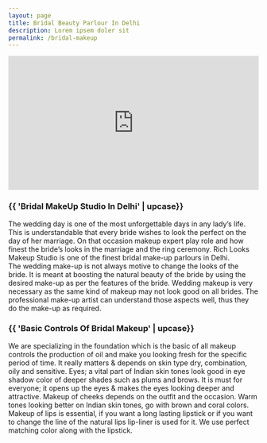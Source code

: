 ```yaml
---
layout: page
title: Bridal Beauty Parlour In Delhi
description: Lorem ipsem doler sit
permalink: /bridal-makeup
---
```

<section class="fw-main-row">
    <div class="fw-main-row-bg"></div>
    <div class="fw-main-row-overlay has-color"></div>
    <div class="fw-container ">        
        <div class="fw-row">
            <div class="fw-col-xs-12 fw-col-sm-6">
                <div class="textblock-shortcode icon-box">
                    <iframe width="100%" height="270" src="https://www.youtube.com/embed/hqijXn74EHk" frameborder="0" allowfullscreen></iframe>
                    <h3 class="text-heading color-orange"><span>{{ 'Bridal MakeUp Studio In Delhi' | upcase}}</span></h3>
                    <span class="color-grey droid-font font-14px">The wedding day is one of the most unforgettable days in any lady’s life. This is understandable that every bride wishes to look the perfect on the day of her marriage. On that occasion makeup expert play role and how finest the bride’s looks in the marriage and the ring ceremony. Rich Looks Makeup Studio is one of the finest bridal make-up parlours in Delhi. <br>
                    The wedding make-up is not always motive to change the looks of the bride. It is meant at boosting the natural beauty of the bride by using the desired make-up as per the features of the bride. Wedding makeup is very necessary as the same kind of makeup may not look good on all brides. The professional make-up artist can understand those aspects well, thus they do the make-up as required.
                    </span>
                </div>
            </div>
            <div class="fw-col-xs-12 fw-col-sm-6">
                <div class="textblock-shortcode icon-box">
                    <img src="{{ site.baseurl }}/images/bridal-makeup1.jpg" alt="">
                    <h3 class="text-heading color-blue"><span>{{ 'Basic Controls Of Bridal Makeup' | upcase}}</span></h3>
                    <span class="color-grey droid-font font-14px">We are specializing in the foundation which is the basic of all makeup controls the production of oil and make you looking fresh for the specific period of time. It really matters & depends on skin type dry, combination, oily and sensitive. Eyes; a vital part of Indian skin tones look good in eye shadow color of deeper shades such as plums and brows. It is must for everyone; it opens up the eyes & makes the eyes looking deeper and attractive. Makeup of cheeks depends on the outfit and the occasion. Warm tones looking better on Indian skin tones, go with brown and coral colors. Makeup of lips is essential, if you want a long lasting lipstick or if you want to change the line of the natural lips lip-liner is used for it. We use perfect matching color along with the lipstick.
                    </span>
                </div>
            </div>
        </div>
    </div>
</section>
